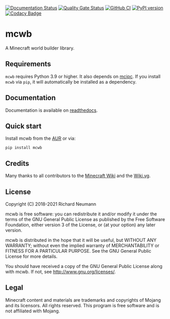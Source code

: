 [![Documentation Status](https://readthedocs.org/projects/mcwb/badge/?version=latest)](https://mcwb.readthedocs.io/en/latest/?badge=latest)
[![Quality Gate Status](https://sonarcloud.io/api/project_badges/measure?project=gilesknap_mcwb&metric=alert_status)](https://sonarcloud.io/summary/new_code?id=gilesknap_mcwb)
[![GitHub CI](https://github.com/conqp/mcwb/actions/workflows/code.yml/badge.svg)](https://github.com/conqp/mcwb/actions/workflows/code.yml) [![PyPI version](https://badge.fury.io/py/mcwb.svg)](https://badge.fury.io/py/mcwb)
[![Codacy Badge](https://app.codacy.com/project/badge/Grade/f371a10591e6412a8009591e1bab74d5)](https://www.codacy.com/gh/gilesknap/mcwb/dashboard?utm_source=github.com&amp;utm_medium=referral&amp;utm_content=gilesknap/mcwb&amp;utm_campaign=Badge_Grade)
# mcwb
A Minecraft world builder library.

## Requirements
`mcwb` requires Python 3.9 or higher. It also depends on [mcipc](https://github.com/conqp/mcipc).
If you install `mcwb` via `pip`, it will automatically be installed as a dependency.

## Documentation
Documentation is available on [readthedocs](https://mcwb.readthedocs.io/en/latest).

## Quick start

Install mcwb from the [AUR](https://aur.archlinux.org/packages/python-mcwb/) or via:

    pip install mcwb

## Credits
Many thanks to all contributors to the [Minecraft Wiki](https://minecraft.gamepedia.com/) and the [Wiki.vg](https://wiki.vg/Main_Page).

## License
Copyright (C) 2018-2021 Richard Neumann <mail at richard dash neumann period de>

mcwb is free software: you can redistribute it and/or modify
it under the terms of the GNU General Public License as published by
the Free Software Foundation, either version 3 of the License, or
(at your option) any later version.

mcwb is distributed in the hope that it will be useful,
but WITHOUT ANY WARRANTY; without even the implied warranty of
MERCHANTABILITY or FITNESS FOR A PARTICULAR PURPOSE.  See the
GNU General Public License for more details.

You should have received a copy of the GNU General Public License
along with mcwb.  If not, see <http://www.gnu.org/licenses/>.

## Legal
Minecraft content and materials are trademarks and copyrights of
Mojang and its licensors. All rights reserved.
This program is free software and is not affiliated with Mojang.
